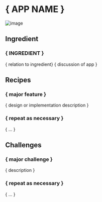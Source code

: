 # { APP NAME } #

![image](http://image.url)


## Ingredient ##
### { INGREDIENT } ###

{ relation to ingredient}
{ discussion of app }


## Recipes ##

### { major feature } ###

{ design or implementation description }

### { repeat as necessary } ###

{ ... }


## Challenges ##

### { major challenge } ###

{ description }

### { repeat as necessary } ###

{ ... }